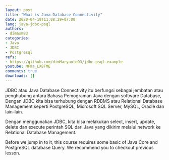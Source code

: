```yaml
---
layout: post
title: "What is Java Database Connectivity"
date: 2020-04-19T11:08:29+07:00
lang: java-jdbc-psql
authors:
- dimasm93
categories:
- Java
- JDBC
- Postgresql 
refs: 
- https://github.com/dimMaryanto93/jdbc-psql-example
youtube: MFma_LXBFME
comments: true
downloads: []
---
```


JDBC atau Java Database Connectivity itu berfungsi sebagai jembatan atau penghubung antara Bahasa Pemograman Java dengan software Database, Dengan JDBC kita bisa terhubung dengan RDBMS atau Relational Database Management seperti PostgreSQL, Microsoft SQL Server, MySQL, Oracle dan lain-lain.

Dengan menggunakan JDBC, kita bisa melakukan select, insert, update, delete dan execute perintah SQL dari Java yang dikirim melalui network ke Relational Database Management.

Before we jump in to it, this course requires some basic of Java Core and PostgreSQL database Query. We recommend you to checkout previous lesson.

